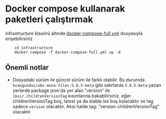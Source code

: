 # Docker compose kullanarak paketleri çalıştırmak
infrastructure klasörü altında [docker-compose-full.yml](../../../infrastructure/docker-compose-full.yml) dosyasıyla erişebilirsiniz

```
    cd infrastructure
    docker compose -f docker-compose-full.yml up -d
```

## Önemli notlar

- Dosyadaki sürüm ile güncel sürüm ile farklı olabilir. Bu durumda `hcangunduz/ubs-mona-files:5.0.5-beta` gibi satırlarda `5.0.5-beta` yazan yerlerde package json'da yer alan "version" ile `iksir.childrenVersionTag` kısımlarına bakabilirsiniz. eğer childrenVersionTag boş, latest ya da stable ise boş kalacaktır ve tag sadece `version` olacaktır. Aksi halde tag: "version-childrenVersionTag" olacaktır